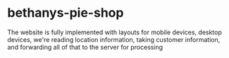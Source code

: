 # bethanys-pie-shop
The website is fully implemented with layouts for mobile devices, desktop devices, we're reading location information, taking customer information, and forwarding all of that to the server for processing
